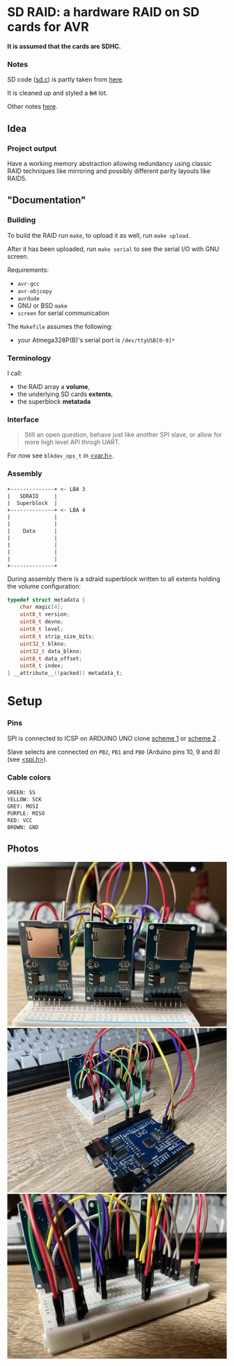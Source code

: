 SD RAID: a hardware RAID on SD cards for AVR
============================================

**It is assumed that the cards are SDHC.**

### Notes

SD code ([sd.c](./sd.c)) is partly taken from [here](https://github.com/i350/ATMEGA328P-SD-Card-FAT32-SPI-ATMEL-Studio/tree/master).

It is cleaned up and styled a ~~bit~~ lot.

Other notes [here](./NOTES.md).

## Idea

### Project output

Have a working memory abstraction allowing redundancy using classic
RAID techniques like mirroring and possibly different parity
layouts like RAID5.

## "Documentation"

### Building

To build the RAID run `make`, to upload it as well, run `make upload`.

After it has been uploaded, run `make serial` to see the serial I/O with
GNU screen.

Requirements:

- `avr-gcc`
- `avr-objcopy`
- `avrdude`
- GNU or BSD `make`
- `screen` for serial communication

The `Makefile` assumes the following:

- your Atmega328P(B)'s serial port is `/dev/ttyUSB[0-9]*`

### Terminology

I call:
- the RAID array a **volume**,
- the underlying SD cards **extents**,
- the superblock **metatada**

### Interface

> Still an open question, behave just like another SPI slave,
or allow for more high level API throgh UART.

For now see `blkdev_ops_t` in [<var.h>](./var.h).

### Assembly

```
+--------------+ <- LBA 3
|   SDRAID     |
|  Superblock  |
+--------------+ <- LBA 4
|              |
|              |
|    Data      |
|              |
|              |
|              |
|              |
+--------------+
```

During assembly there is a sdraid superblock written to all
extents holding the volume configuration:

```c
typedef struct metadata {
	char magic[4];
	uint8_t version;
	uint8_t devno;
	uint8_t level;
	uint8_t strip_size_bits;
	uint32_t blkno;
	uint32_t data_blkno;
	uint8_t data_offset;
	uint8_t index;
} __attribute__((packed)) metadata_t;
```


# Setup

### Pins

SPI is connected to ICSP on ARDUINO UNO clone
[scheme 1](https://jgaurorawiki.com/_media/a5/arduino-icsp.jpg)
or [scheme 2](https://www.olimex.com/Products/AVR/Programmers/AVR-ICSP/resources/AVR-ICSP.gif)
.

Slave selects are connected on `PB2`, `PB1` and `PB0` (Arduino pins 10, 9 and 8)
(see [<spi.h>](./spi.h)).


### Cable colors

```
GREEN: SS
YELLOW: SCK
GREY: MOSI
PURPLE: MISO
RED: VCC
BROWN: GND
```

## Photos

![sdrai photo3](photos/sdraid3.jpg)
![sdrai photo1](photos/sdraid1.jpg)
![sdrai photo2](photos/sdraid2.jpg)
